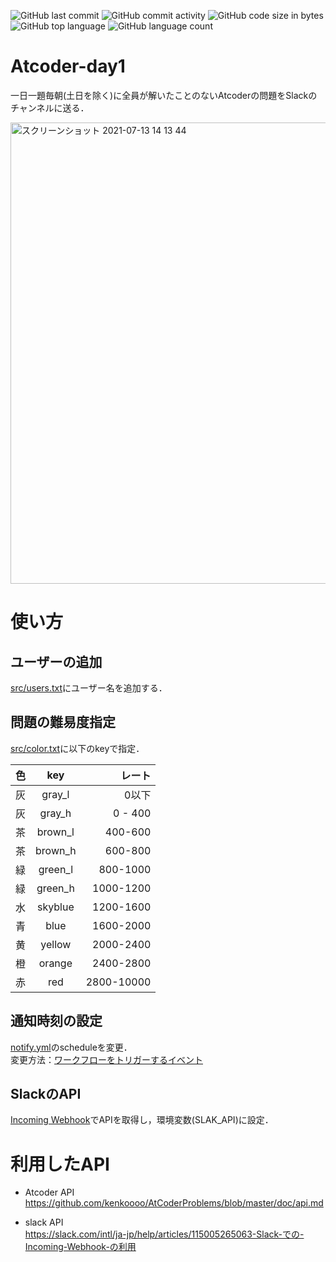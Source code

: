 ![GitHub last commit](https://img.shields.io/github/last-commit/yuhi-sa/Atcoder-day1)
![GitHub commit activity](https://img.shields.io/github/commit-activity/m/yuhi-sa/Atcoder-day1)
![GitHub code size in bytes](https://img.shields.io/github/languages/code-size/yuhi-sa/Atcoder-day1)
![GitHub top language](https://img.shields.io/github/languages/top/yuhi-sa/Atcoder-day1)
![GitHub language count](https://img.shields.io/github/languages/count/yuhi-sa/Atcoder-day1)
# Atcoder-day1
一日一題毎朝(土日を除く)に全員が解いたことのないAtcoderの問題をSlackのチャンネルに送る． 
 
<img width="738" alt="スクリーンショット 2021-07-13 14 13 44" src="https://user-images.githubusercontent.com/62089243/125394390-94987480-e3e4-11eb-9179-3d080903b566.png">

# 使い方
## ユーザーの追加
[src/users.txt](settings/users.txt)にユーザー名を追加する．

## 問題の難易度指定
[src/color.txt](settings/color.txt)に以下のkeyで指定．

| 色 | key | レート |
| :--- | :---: | ---: |
| 灰 | gray_l | 0以下 |
| 灰 | gray_h | 0 - 400 |
| 茶 | brown_l | 400-600 |
| 茶 | brown_h | 600-800 |
| 緑 | green_l | 800-1000|
| 緑 | green_h | 1000-1200|
| 水 | skyblue | 1200-1600|
| 青 | blue | 1600-2000| 
| 黄 | yellow | 2000-2400| 
| 橙 | orange |2400-2800|
| 赤 | red | 2800-10000| 

## 通知時刻の設定
[notify.yml](https://github.com/yuhi-sa/Atcoder-day1/blob/main/.github/workflows/notify.yml)のscheduleを変更．  
変更方法：[ワークフローをトリガーするイベント](https://docs.github.com/ja/actions/reference/events-that-trigger-workflows)

## SlackのAPI
[Incoming Webhook](https://slack.com/intl/ja-jp/help/articles/115005265063-Slack-での-Incoming-Webhook-の利用)でAPIを取得し，環境変数(SLAK_API)に設定．

# 利用したAPI
- Atcoder API  
https://github.com/kenkoooo/AtCoderProblems/blob/master/doc/api.md

- slack API  
https://slack.com/intl/ja-jp/help/articles/115005265063-Slack-での-Incoming-Webhook-の利用
